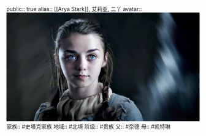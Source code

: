 public:: true
alias:: [[Arya Stark]], 艾莉亚, 二丫
avatar:: ![image.png](../assets/image_1692288380853_0.png) 
家族:: #史塔克家族
地域:: #北境
阶级:: #贵族
父:: #奈德
母:: #凯特琳
